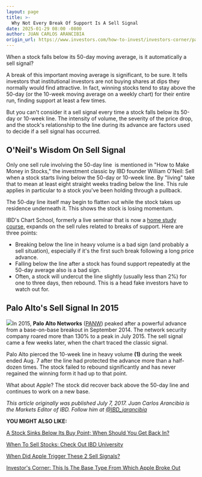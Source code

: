 ```yaml
---
layout: page
title: >-
  Why Not Every Break Of Support Is A Sell Signal
date: 2025-01-29 08:00 -0800
author: JUAN CARLOS ARANCIBIA
origin_url: https://www.investors.com/how-to-invest/investors-corner/palo-alto-vs-apple-why-not-every-break-of-support-is-a-sell-signal
---
```





When a stock falls below its 50-day moving average, is it automatically a sell signal?


A break of this important moving average is significant, to be sure. It tells investors that institutional investors are not buying shares at dips they normally would find attractive. In fact, winning stocks tend to stay above the 50-day (or the 10-week moving average on a weekly chart) for their entire run, finding support at least a few times.




But you can't consider it a sell signal every time a stock falls below its 50-day or 10-week line. The intensity of volume, the severity of the price drop, and the stock's relationship to the line during its advance are factors used to decide if a sell signal has occurred.


O'Neil's Wisdom On Sell Signal
------------------------------


Only one sell rule involving the 50-day line  is mentioned in "How to Make Money in Stocks," the investment classic by IBD founder William O'Neil: Sell when a stock starts living below the 50-day or 10-week line. By "living" take that to mean at least eight straight weeks trading below the line. This rule applies in particular to a stock you've been holding through a pullback.


The 50-day line itself may begin to flatten out while the stock takes up residence underneath it. This shows the stock is losing momentum.


IBD's Chart School, formerly a live seminar that is now a [home study course,](http://shop.investors.com/offer/splashresponsive.aspx?id=IBD_New_Store_LP&src=APA1BQ) expands on the sell rules related to breaks of support. Here are three points:


* Breaking below the line in heavy volume is a bad sign (and probably a sell situation), especially if it's the first such break following a long price advance.
* Falling below the line after a stock has found support repeatedly at the 50-day average also is a bad sign.
* Often, a stock will undercut the line slightly (usually less than 2%) for one to three days, then rebound. This is a head fake investors have to watch out for.


Palo Alto's Sell Signal In 2015
-------------------------------


![](https://www.investors.com/wp-content/uploads/2017/07/IC_chart07101717-300x156.png)In 2015, **Palo Alto Networks** ([PANW](https://research.investors.com/quote.aspx?symbol=PANW)) peaked after a powerful advance from a base-on-base breakout in September 2014. The network security company roared more than 130% to a peak in July 2015. The sell signal came a few weeks later, when the chart traced the classic signal.


Palo Alto pierced the 10-week line in heavy volume **(1)** during the week ended Aug. 7 after the line had protected the advance more than a half-dozen times. The stock failed to rebound significantly and has never regained the winning form it had up to that point.


What about Apple? The stock did recover back above the 50-day line and continues to work on a new base.


*This article originally was published July 7, 2017. Juan Carlos Arancibia is the Markets Editor of IBD. Follow him at [@IBD\_jarancibia](https://twitter.com/ibd_jarancibia)*


**YOU MIGHT ALSO LIKE:**


[A Stock Sinks Below Its Buy Point; When Should You Get Back In?](https://www.investors.com/how-to-invest/investors-corner/a-stock-sinks-below-its-buy-point-when-should-you-get-back-in/)


[When To Sell Stocks: Check Out IBD University](https://www.investors.com/ibd-university/how-to-sell/)


[When Did Apple Trigger These 2 Sell Signals?](https://www.investors.com/market-trend/stock-market-today/stocks-mixed-why-apple-should-be-sold-now-is-nvidia-still-a-leader/)


[Investor's Corner: This Is The Base Type From Which Apple Broke Out](https://www.investors.com/how-to-invest/investors-corner/investing-after-a-market-deep-freeze-how-to-spot-the-bottoming-base/)




